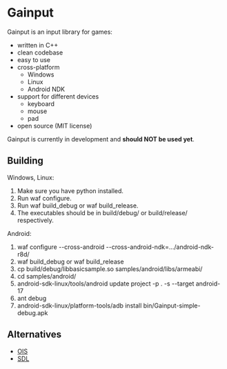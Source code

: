 Gainput
=======

Gainput is an input library for games:

- written in C++
- clean codebase
- easy to use
- cross-platform
  - Windows
  - Linux
  - Android NDK
- support for different devices
  - keyboard
  - mouse
  - pad
- open source (MIT license)

Gainput is currently in development and **should NOT be used yet**.

Building
--------

Windows, Linux:

1. Make sure you have python installed.
1. Run waf configure.
1. Run waf build\_debug or waf build\_release.
1. The executables should be in build/debug/ or build/release/ respectively.

Android:

1. waf configure --cross-android --cross-android-ndk=.../android-ndk-r8d/
1. waf build\_debug or waf build\_release
1. cp build/debug/libbasicsample.so samples/android/libs/armeabi/
1. cd samples/android/
1. android-sdk-linux/tools/android update project -p . -s --target android-17
1. ant debug
1. android-sdk-linux/platform-tools/adb install bin/Gainput-simple-debug.apk

Alternatives
------------

- [OIS](https://github.com/wgois/Object-oriented-Input-System--OIS-)
- [SDL](http://www.libsdl.org/)


